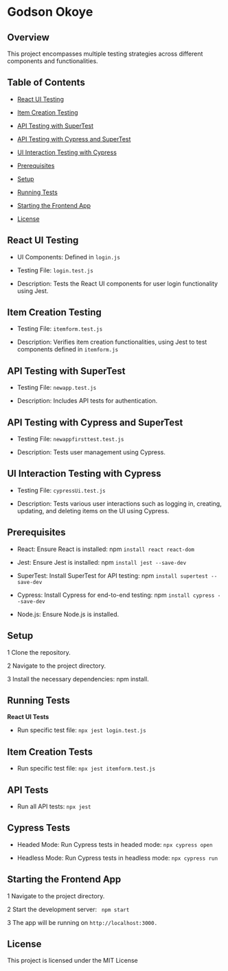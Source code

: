 # Godson Okoye  

## Overview 

This project encompasses multiple testing strategies across different components and functionalities.  


## Table of Contents  
- [React UI Testing](#react-ui-testing)
   
- [Item Creation Testing](#item-creation-testing)
  
- [API Testing with SuperTest](#api-testing-with-supertest)
 
- [API Testing with Cypress and SuperTest](#api-testing-with-cypress-and-supertest)
 
- [UI Interaction Testing with Cypress](#ui-interaction-testing-with-cypress)
  
- [Prerequisites](#prerequisites)
  
- [Setup](#setup)
  
- [Running Tests](#running-tests)
  
- [Starting the Frontend App](#starting-the-frontend-app)
  
- [License](#license)

 


## React UI Testing  

- UI Components: Defined in `login.js`  

- Testing File: `login.test.js`  

- Description: Tests the React UI components for user login functionality using Jest.  


## Item Creation Testing 

- Testing File: `itemform.test.js`  

- Description: Verifies item creation functionalities, using Jest to test components defined in `itemform.js`

## API Testing with SuperTest 

- Testing File: `newapp.test.js`  

- Description: Includes API tests for authentication.

## API Testing with Cypress and SuperTest 

- Testing File: `newappfirsttest.test.js`  

- Description: Tests user management using Cypress.  

## UI Interaction Testing with Cypress

- Testing File: `cypressUi.test.js`  

- Description: Tests various user interactions such as logging in, creating, updating, and deleting items on the UI using Cypress.

## Prerequisites  

- React: Ensure React is installed: npm `install react react-dom`  

- Jest: Ensure Jest is installed: npm `install jest --save-dev` 

- SuperTest: Install SuperTest for API testing: npm `install supertest --save-dev`  

- Cypress: Install Cypress for end-to-end testing: npm `install cypress --save-dev ` 

- Node.js: Ensure Node.js is installed.

## Setup 

1 Clone the repository.  

2 Navigate to the project directory.  

3 Install the necessary dependencies: npm install.  

## Running Tests  

**React UI Tests**  

- Run specific test file: `npx jest login.test.js`  

## Item Creation Tests 

- Run specific test file: `npx jest itemform.test.js` 

## API Tests 

- Run all API tests: `npx jest`  

## Cypress Tests  

- Headed Mode: Run Cypress tests in headed mode: `npx cypress open ` 

- Headless Mode: Run Cypress tests in headless mode: `npx cypress run  `

## Starting the Frontend App  

1 Navigate to the project directory.  

2 Start the development server: ` npm start`

3 The app will be running on `http://localhost:3000.`  

## License  

This project is licensed under the MIT License  


